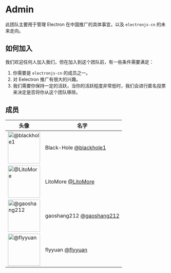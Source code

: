 # Admin

此团队主要用于管理 Electron 在中国推广的具体事宜，以及 `electronjs-cn` 的未来走向。

## 如何加入

我们欢迎任何人加入我们，但在加入到这个团队前，有一些条件需要满足：

1. 你需要是 `electronjs-cn` 的成员之一。
2. 对 Eelectron 推广有很大的兴趣。
3. 我们需要你保持一定的活跃，当你的活跃程度非常低时，我们会进行匿名投票来决定是否将你从这个团队移除。

## 成员

| 头像                                                                        | 名字                                                       |
| --------------------------------------------------------------------------- | ---------------------------------------------------------- |
| <img src="https://github.com/blackhole1.png" width=100 alt="@blackhole1">   | Black-Hole [@blackhole1](https://github.com/blackhole1)    |
| <img src="https://github.com/LitoMore.png" width=100 alt="@LitoMore">       | LitoMore [@LitoMore](https://github.com/LitoMore)          |
| <img src="https://github.com/gaoshang212.png" width=100 alt="@gaoshang212"> | gaoshang212 [@gaoshang212](https://github.com/gaoshang212) |
| <img src="https://github.com/flyyuan.png" width=100  alt="@flyyuan">        | flyyuan [@flyyuan](https://github.com/flyyuan)             |
